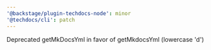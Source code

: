 ```yaml
---
'@backstage/plugin-techdocs-node': minor
'@techdocs/cli': patch
---
```


Deprecated getMkDocsYml in favor of getMkdocsYml (lowercase 'd')

